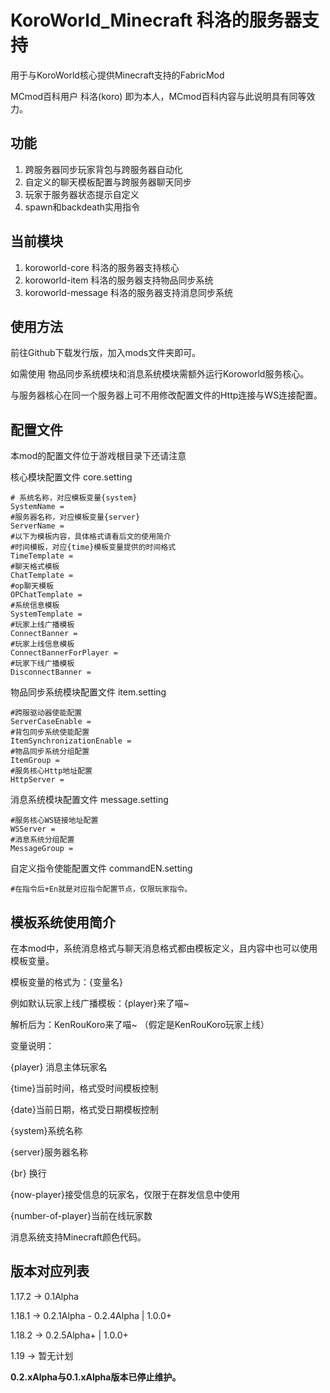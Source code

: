 # KoroWorld_Minecraft 科洛的服务器支持

用于与KoroWorld核心提供Minecraft支持的FabricMod

MCmod百科用户 科洛(koro) 即为本人，MCmod百科内容与此说明具有同等效力。
## 功能
1. 跨服务器同步玩家背包与跨服务器自动化
2. 自定义的聊天模板配置与跨服务器聊天同步
3. 玩家于服务器状态提示自定义
4. spawn和backdeath实用指令
## 当前模块
1. koroworld-core 科洛的服务器支持核心
2. koroworld-item 科洛的服务器支持物品同步系统
3. koroworld-message 科洛的服务器支持消息同步系统
## 使用方法

前往Github下载发行版，加入mods文件夹即可。

如需使用 物品同步系统模块和消息系统模块需额外运行Koroworld服务核心。

与服务器核心在同一个服务器上可不用修改配置文件的Http连接与WS连接配置。
## 配置文件

本mod的配置文件位于游戏根目录下还请注意

核心模块配置文件 core.setting
```properties
# 系统名称，对应模板变量{system}
SystemName =  
#服务器名称，对应模板变量{server}
ServerName =
#以下为模板内容，具体格式请看后文的使用简介
#时间模板，对应{time}模板变量提供的时间格式
TimeTemplate =
#聊天格式模板
ChatTemplate =
#op聊天模板
OPChatTemplate = 
#系统信息模板
SystemTemplate =
#玩家上线广播模板
ConnectBanner =
#玩家上线信息模板
ConnectBannerForPlayer =
#玩家下线广播模板
DisconnectBanner =
```

物品同步系统模块配置文件 item.setting
```properties
#跨服驱动器使能配置
ServerCaseEnable =
#背包同步系统使能配置
ItemSynchronizationEnable =
#物品同步系统分组配置
ItemGroup =
#服务核心Http地址配置
HttpServer =
```
消息系统模块配置文件 message.setting
```properties
#服务核心WS链接地址配置
WSServer =
#消息系统分组配置
MessageGroup =
```

自定义指令使能配置文件 commandEN.setting
```properties
#在指令后+En就是对应指令配置节点，仅限玩家指令。
```
## 模板系统使用简介

在本mod中，系统消息格式与聊天消息格式都由模板定义，且内容中也可以使用模板变量。

模板变量的格式为：{变量名}

例如默认玩家上线广播模板：{player}来了喵~

解析后为：KenRouKoro来了喵~ （假定是KenRouKoro玩家上线）

变量说明：

{player} 消息主体玩家名

{time}当前时间，格式受时间模板控制

{date}当前日期，格式受日期模板控制

{system}系统名称

{server}服务器名称

{br} 换行

{now-player}接受信息的玩家名，仅限于在群发信息中使用

{number-of-player}当前在线玩家数

消息系统支持Minecraft颜色代码。

## 版本对应列表

1.17.2 -> 0.1Alpha

1.18.1 -> 0.2.1Alpha - 0.2.4Alpha  |  1.0.0+

1.18.2 -> 0.2.5Alpha+  |  1.0.0+

1.19    -> 暂无计划

**0.2.xAlpha与0.1.xAlpha版本已停止维护。**